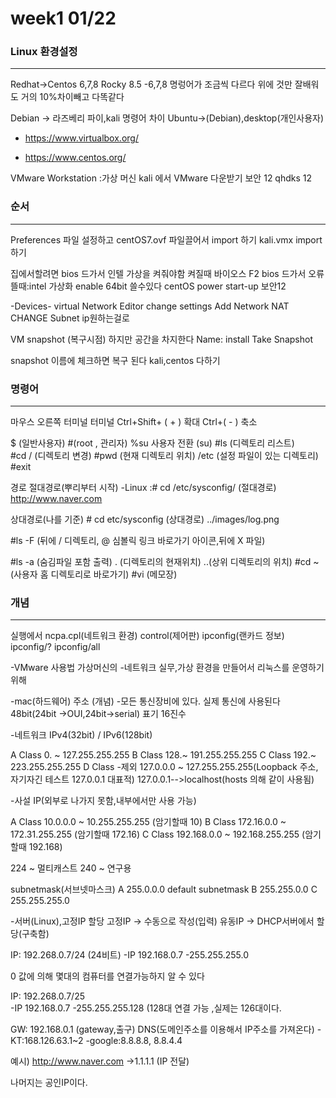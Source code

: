# week1 01/22

### Linux 환경설정
----------------------

Redhat->Centos 6,7,8 Rocky 8.5
-6,7,8 명렁어가 조금씩 다르다
위에 것만 잘배워도 거의 10%차이빼고 다똑같다

Debian ->  라즈베리 파이,kali
명령어 차이
Ubuntu->(Debian),desktop(개인사용자)
- https://www.virtualbox.org/

- https://www.centos.org/

VMware Workstation :가상 머신
kali 에서 VMware 다운받기
보안 12 qhdks 12


### 순서 
----------------------

Preferences 파일 설정하고
centOS7.ovf 파일끌어서 import 하기
kali.vmx import 하기

집에서할려면 bios 드가서 인텔 가상을 켜줘야함
켜질때 바이오스 F2 bios 드가서
오류뜰때:intel 가상화 enable 64bit 쓸수있다
centOS power start-up 보안12
 
-Devices-
virtual Network Editor
change settings
Add Network
NAT CHANGE
Subnet ip원하는걸로


VM snapshot (복구시점) 하지만 공간을 차지한다
Name: install
Take Snapshot

snapshot 이름에 체크하면 복구 된다
kali,centos 다하기

### 명령어
----------------------

마우스 오른쪽 터미널
터미널 
Ctrl+Shift+ ( + ) 확대
Ctrl+( - ) 축소

$ (일반사용자)
#(root , 관리자)
%su 사용자 전환 (su)
#ls   (디렉토리 리스트)  
#cd / (디렉토리 변경)
#pwd  (현재 디렉토리 위치)
/etc (설정 파일이 있는 디렉토리)
#exit

경로
절대경로(뿌리부터 시작) 
 -Linux :# cd /etc/sysconfig/ (절대경로)
	 http://www.naver.com
	
상대경로(나를 기준)
 	 # cd etc/sysconfig (상대경로)
	 ../images/log.png

#ls -F (뒤에 / 디렉토리, @ 심볼릭 링크 바로가기 아이콘,뒤에 X 파일)
   
#ls -a (숨김파일 포함 출력)
   . (디렉토리의 현재위치)
   ..(상위 디렉토리의 위치)
#cd ~ (사용자 홈 디렉토리로 바로가기)
#vi (메모장)



### 개념
----------------------


실행에서
ncpa.cpl(네트워크 환경)
control(제어판)
ipconfig(랜카드 정보)
ipconfig/?
ipconfig/all

-VMware 사용법
가상머신의 -네트워크 실무,가상 환경을 만들어서
리눅스를 운영하기 위해



-mac(하드웨어) 주소 (개념)
-모든 통신장비에 있다. 실제 통신에 사용된다
 48bit(24bit ->OUI,24bit->serial)
 표기 16진수

-네트워크
IPv4(32bit) / IPv6(128bit)

A Class 0.  ~ 127.255.255.255
B Class 128.~ 191.255.255.255
C Class 192.~ 223.255.255.255
D Class
-제외
127.0.0.0 ~ 127.255.255.255(Loopback 주소,자기자긴 테스트 127.0.0.1 대표적)
127.0.0.1-->localhost(hosts 의해 같이 사용됨)

-사설 IP(외부로 나가지 못함,내부에서만 사용 가능)

A Class 10.0.0.0 ~ 10.255.255.255 (암기할때 10)
B Class 172.16.0.0 ~ 172.31.255.255 (암기할때 172.16)
C Class 192.168.0.0 ~ 192.168.255.255 (암기할때 192.168)


224 ~ 멀티캐스트
240 ~ 연구용

subnetmask(서브넷마스크)
A 255.0.0.0   default subnetmask
B 255.255.0.0
C 255.255.255.0


-서버(Linux),고정IP 할당
고정IP -> 수동으로 작성(입력)
유동IP -> DHCP서버에서 할당(구축함)

IP: 192.268.0.7/24  (24비트)
    -IP 192.168.0.7
    -255.255.255.0

0 값에 의해 몇대의 컴퓨터를 연결가능하지 알 수 있다

IP: 192.268.0.7/25  
    -IP 192.168.0.7
    -255.255.255.128  (128대 연결 가능 ,실제는 126대이다.



GW: 192.168.0.1 (gateway,출구)
DNS(도메인주소를 이용해서 IP주소를 가져온다)
 -KT:168.126.63.1~2
 -google:8.8.8.8, 8.8.4.4


예시) http://www.naver.com ->1.1.1.1 (IP 전달)

나머지는 공인IP이다.
